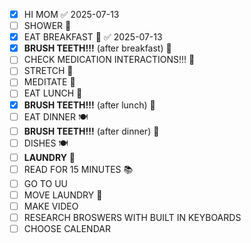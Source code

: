 - [x] HI MOM ✅ 2025-07-13
- [ ] SHOWER 🚿
- [x] EAT BREAKFAST 🍳 ✅ 2025-07-13
- [x] **BRUSH TEETH!!!** (after breakfast) 🦷
- [ ] CHECK MEDICATION INTERACTIONS!!! 💊
- [ ] STRETCH 🤸
- [ ] MEDITATE 🧘
- [ ] EAT LUNCH 🥪
- [x] **BRUSH TEETH!!!** (after lunch) 🦷
- [ ] EAT DINNER 🍽️
- [ ] **BRUSH TEETH!!!** (after dinner) 🦷
- [ ] DISHES 🍽️
- [ ] **LAUNDRY** 👕
- [ ] READ FOR 15 MINUTES 📚
- [ ] GO TO UU
- [ ] MOVE LAUNDRY 🧺
- [ ] MAKE VIDEO
- [ ] RESEARCH BROSWERS WITH BUILT IN KEYBOARDS
- [ ] CHOOSE CALENDAR